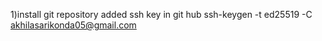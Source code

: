 1)install git repository
added ssh key in git hub 
ssh-keygen -t ed25519 -C akhilasarikonda05@gmail.com

